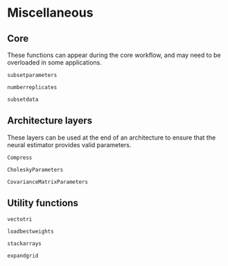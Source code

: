 # Miscellaneous


## Core

These functions can appear during the core workflow, and may need to be
overloaded in some applications.

```@docs
subsetparameters

numberreplicates

subsetdata
```

## Architecture layers

These layers can be used at the end of an architecture to ensure that the
neural estimator provides valid parameters.

```@docs
Compress

CholeskyParameters

CovarianceMatrixParameters
```

## Utility functions

```@docs
vectotri

loadbestweights

stackarrays

expandgrid
```
